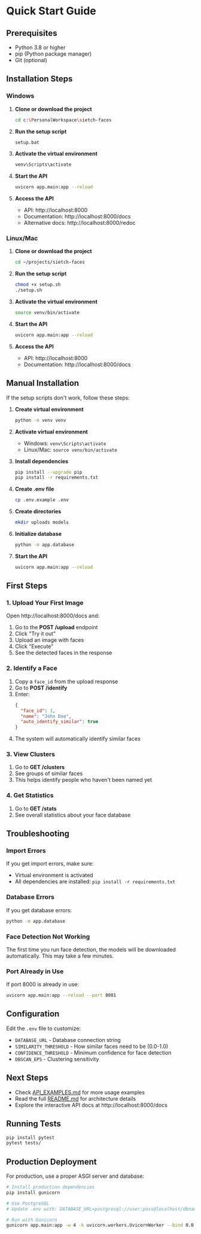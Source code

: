 # Quick Start Guide

## Prerequisites

- Python 3.8 or higher
- pip (Python package manager)
- Git (optional)

## Installation Steps

### Windows

1. **Clone or download the project**
   ```bash
   cd c:\PersonalWorkspace\sietch-faces
   ```

2. **Run the setup script**
   ```bash
   setup.bat
   ```

3. **Activate the virtual environment**
   ```bash
   venv\Scripts\activate
   ```

4. **Start the API**
   ```bash
   uvicorn app.main:app --reload
   ```

5. **Access the API**
   - API: http://localhost:8000
   - Documentation: http://localhost:8000/docs
   - Alternative docs: http://localhost:8000/redoc

### Linux/Mac

1. **Clone or download the project**
   ```bash
   cd ~/projects/sietch-faces
   ```

2. **Run the setup script**
   ```bash
   chmod +x setup.sh
   ./setup.sh
   ```

3. **Activate the virtual environment**
   ```bash
   source venv/bin/activate
   ```

4. **Start the API**
   ```bash
   uvicorn app.main:app --reload
   ```

5. **Access the API**
   - API: http://localhost:8000
   - Documentation: http://localhost:8000/docs

## Manual Installation

If the setup scripts don't work, follow these steps:

1. **Create virtual environment**
   ```bash
   python -m venv venv
   ```

2. **Activate virtual environment**
   - Windows: `venv\Scripts\activate`
   - Linux/Mac: `source venv/bin/activate`

3. **Install dependencies**
   ```bash
   pip install --upgrade pip
   pip install -r requirements.txt
   ```

4. **Create .env file**
   ```bash
   cp .env.example .env
   ```

5. **Create directories**
   ```bash
   mkdir uploads models
   ```

6. **Initialize database**
   ```bash
   python -m app.database
   ```

7. **Start the API**
   ```bash
   uvicorn app.main:app --reload
   ```

## First Steps

### 1. Upload Your First Image

Open http://localhost:8000/docs and:

1. Go to the **POST /upload** endpoint
2. Click "Try it out"
3. Upload an image with faces
4. Click "Execute"
5. See the detected faces in the response

### 2. Identify a Face

1. Copy a `face_id` from the upload response
2. Go to **POST /identify**
3. Enter:
   ```json
   {
     "face_id": 1,
     "name": "John Doe",
     "auto_identify_similar": true
   }
   ```
4. The system will automatically identify similar faces

### 3. View Clusters

1. Go to **GET /clusters**
2. See groups of similar faces
3. This helps identify people who haven't been named yet

### 4. Get Statistics

1. Go to **GET /stats**
2. See overall statistics about your face database

## Troubleshooting

### Import Errors

If you get import errors, make sure:
- Virtual environment is activated
- All dependencies are installed: `pip install -r requirements.txt`

### Database Errors

If you get database errors:
```bash
python -m app.database
```

### Face Detection Not Working

The first time you run face detection, the models will be downloaded automatically. This may take a few minutes.

### Port Already in Use

If port 8000 is already in use:
```bash
uvicorn app.main:app --reload --port 8001
```

## Configuration

Edit the `.env` file to customize:

- `DATABASE_URL` - Database connection string
- `SIMILARITY_THRESHOLD` - How similar faces need to be (0.0-1.0)
- `CONFIDENCE_THRESHOLD` - Minimum confidence for face detection
- `DBSCAN_EPS` - Clustering sensitivity

## Next Steps

- Check [API_EXAMPLES.md](API_EXAMPLES.md) for more usage examples
- Read the full [README.md](README.md) for architecture details
- Explore the interactive API docs at http://localhost:8000/docs

## Running Tests

```bash
pip install pytest
pytest tests/
```

## Production Deployment

For production, use a proper ASGI server and database:

```bash
# Install production dependencies
pip install gunicorn

# Use PostgreSQL
# Update .env with: DATABASE_URL=postgresql://user:pass@localhost/dbname

# Run with Gunicorn
gunicorn app.main:app -w 4 -k uvicorn.workers.UvicornWorker --bind 0.0.0.0:8000
```
